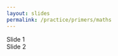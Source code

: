 ```yaml
---
layout: slides
permalink: /practice/primers/maths
---
```


<!DOCTYPE html>
<html>
  <div class="reveal">
    <div class="slides">
      <section>Slide 1</section>
      <section>Slide 2</section>
    </div>
  </div>
</html>
